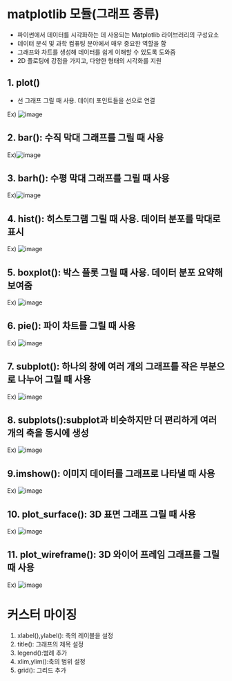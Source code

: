 # matplotlib 모듈(그래프 종류)
- 파이썬에서 데이터를 시각화하는 데 사용되는 Matplotlib 라이브러리의 구성요소
- 데이터 분석 및 과학 컴퓨팅 분야에서 매우 중요한 역할을 함
- 그래프와 차트를 생성해 데이터를 쉽게 이해할 수 있도록 도와줌
- 2D 플로팅에 강점을 가지고, 다양한 형태의 시각화를 지원
## 1. plot()
- 선 그래프 그릴 때 사용. 데이터 포인트들을 선으로 연결

Ex) ![image](https://github.com/user-attachments/assets/41653410-33e3-44a0-af46-d0a2c06935ff)


## 2. bar(): 수직 막대 그래프를 그릴 때 사용

Ex)![image](https://github.com/user-attachments/assets/65ead03f-5eb4-4d0d-a812-014e4e189894)



## 3. barh(): 수평 막대 그래프를 그릴 때 사용

Ex)![image](https://github.com/user-attachments/assets/0a85a99a-ee91-491e-908f-dda11e178015)


## 4. hist(): 히스토그램 그릴 때 사용. 데이터 분포를 막대로 표시

Ex) ![image](https://github.com/user-attachments/assets/bcd5b130-f30b-4be6-849b-54d9dedddae0)

## 5. boxplot(): 박스 플롯 그릴 때 사용. 데이터 분포 요약해 보여줌

Ex) ![image](https://github.com/user-attachments/assets/fa0c279f-a2bc-46c3-a0f1-d5c5f8844b38)

## 6. pie(): 파이 차트를 그릴 때 사용

Ex) ![image](https://github.com/user-attachments/assets/46d27e79-6498-4aad-a1d9-9b10649e21ae)


## 7. subplot(): 하나의 창에 여러 개의 그래프를 작은 부분으로 나누어 그릴 때 사용

Ex) ![image](https://github.com/user-attachments/assets/cd78a27d-ea52-4971-a50f-66e0b84895d5)



## 8. subplots():subplot과 비슷하지만 더 편리하게 여러 개의 축을 동시에 생성

Ex) ![image](https://github.com/user-attachments/assets/df66b6ec-e506-433b-abf0-824f6a460656)


## 9.imshow(): 이미지 데이터를 그래프로 나타낼 때 사용

Ex) ![image](https://github.com/user-attachments/assets/9a45015b-6268-4a36-86f9-b2043230c388)



## 10. plot_surface(): 3D 표면 그래프 그릴 때 사용

Ex) ![image](https://github.com/user-attachments/assets/7858f1b8-dd5b-41de-9e38-f6adde55b683)


## 11. plot_wireframe(): 3D 와이어 프레임 그래프를 그릴 때 사용

Ex) ![image](https://github.com/user-attachments/assets/3000901a-b504-42ba-8369-7549b1647fa4)




 # 커스터 마이징
 1. xlabel(),ylabel(): 축의 레이블을 설정
 2. title(): 그래프의 제목 설정
 3. legend():범례 추가
 4. xlim,ylim():축의 범위 설정
 5. grid(): 그리드 추가
